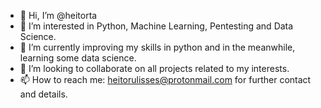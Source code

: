 - 👋 Hi, I’m @heitorta
- 👀 I’m interested in Python, Machine Learning, Pentesting and Data Science.
- 🌱 I’m currently improving my skills in python and in the meanwhile, learning some data science.
- 💞️ I’m looking to collaborate on all projects related to my interests.
- 📫 How to reach me: heitorulisses@protonmail.com for further contact and details.

<!---
heitorta/heitorta is a ✨ special ✨ repository because its `README.md` (this file) appears on your GitHub profile.
You can click the Preview link to take a look at your changes.
--->
